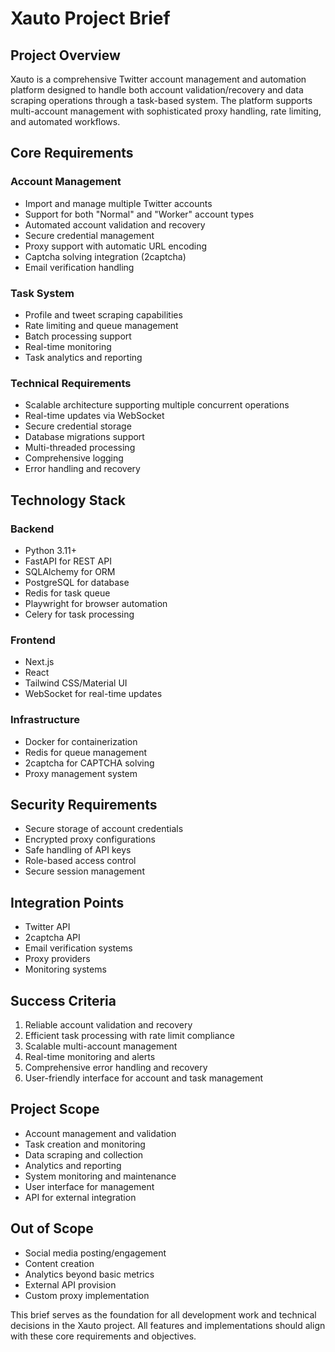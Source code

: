 # Xauto Project Brief

## Project Overview
Xauto is a comprehensive Twitter account management and automation platform designed to handle both account validation/recovery and data scraping operations through a task-based system. The platform supports multi-account management with sophisticated proxy handling, rate limiting, and automated workflows.

## Core Requirements

### Account Management
- Import and manage multiple Twitter accounts
- Support for both "Normal" and "Worker" account types
- Automated account validation and recovery
- Secure credential management
- Proxy support with automatic URL encoding
- Captcha solving integration (2captcha)
- Email verification handling

### Task System
- Profile and tweet scraping capabilities
- Rate limiting and queue management
- Batch processing support
- Real-time monitoring
- Task analytics and reporting

### Technical Requirements
- Scalable architecture supporting multiple concurrent operations
- Real-time updates via WebSocket
- Secure credential storage
- Database migrations support
- Multi-threaded processing
- Comprehensive logging
- Error handling and recovery

## Technology Stack

### Backend
- Python 3.11+
- FastAPI for REST API
- SQLAlchemy for ORM
- PostgreSQL for database
- Redis for task queue
- Playwright for browser automation
- Celery for task processing

### Frontend
- Next.js
- React
- Tailwind CSS/Material UI
- WebSocket for real-time updates

### Infrastructure
- Docker for containerization
- Redis for queue management
- 2captcha for CAPTCHA solving
- Proxy management system

## Security Requirements
- Secure storage of account credentials
- Encrypted proxy configurations
- Safe handling of API keys
- Role-based access control
- Secure session management

## Integration Points
- Twitter API
- 2captcha API
- Email verification systems
- Proxy providers
- Monitoring systems

## Success Criteria
1. Reliable account validation and recovery
2. Efficient task processing with rate limit compliance
3. Scalable multi-account management
4. Real-time monitoring and alerts
5. Comprehensive error handling and recovery
6. User-friendly interface for account and task management

## Project Scope
- Account management and validation
- Task creation and monitoring
- Data scraping and collection
- Analytics and reporting
- System monitoring and maintenance
- User interface for management
- API for external integration

## Out of Scope
- Social media posting/engagement
- Content creation
- Analytics beyond basic metrics
- External API provision
- Custom proxy implementation

This brief serves as the foundation for all development work and technical decisions in the Xauto project. All features and implementations should align with these core requirements and objectives.
